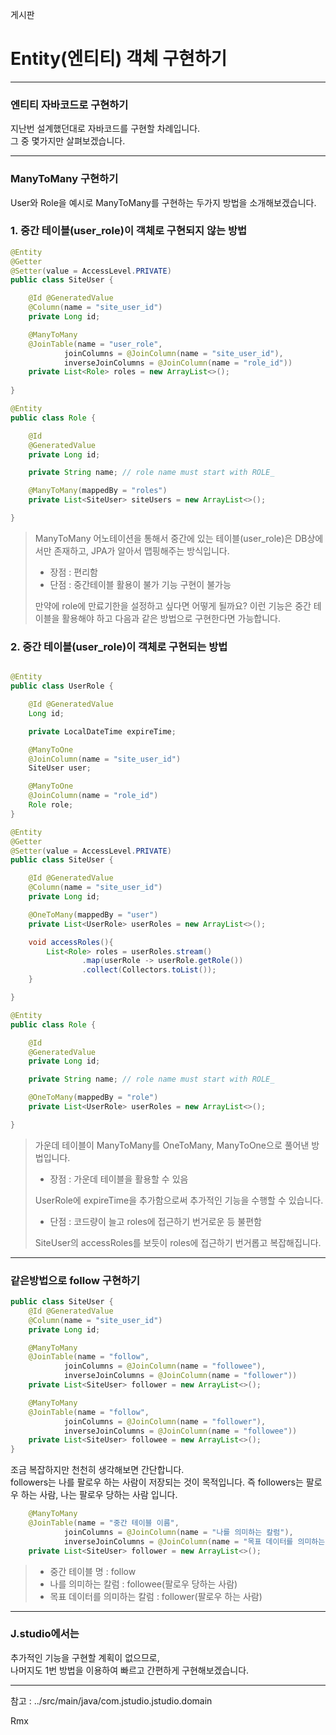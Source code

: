 게시판

# Entity(엔티티) 객체 구현하기



----------------------------

### 엔티티 자바코드로 구현하기

지난번 설계했던대로 자바코드를 구현할 차례입니다.<br>
그 중 몇가지만 살펴보겠습니다.

---------------------------

### ManyToMany 구현하기


User와 Role을 예시로 ManyToMany를 구현하는 두가지 방법을 소개해보겠습니다.<br>

### 1. 중간 테이블(user_role)이 객체로 구현되지 않는 방법

```java
@Entity
@Getter
@Setter(value = AccessLevel.PRIVATE)
public class SiteUser {

    @Id @GeneratedValue
    @Column(name = "site_user_id")
    private Long id;

    @ManyToMany
    @JoinTable(name = "user_role",
            joinColumns = @JoinColumn(name = "site_user_id"),
            inverseJoinColumns = @JoinColumn(name = "role_id"))
    private List<Role> roles = new ArrayList<>();
    
}

```

```java
@Entity
public class Role {

    @Id
    @GeneratedValue
    private Long id;

    private String name; // role name must start with ROLE_

    @ManyToMany(mappedBy = "roles")
    private List<SiteUser> siteUsers = new ArrayList<>();

}
```
> ManyToMany 어노테이션을 통해서 중간에 있는 테이블(user_role)은 DB상에서만 존재하고, JPA가 알아서 맵핑해주는 방식입니다.<br>
>
> + 장점 : 편리함
> + 단점 : 중간테이블 활용이 불가 기능 구현이 불가능
>
> 만약에 role에 만료기한을 설정하고 싶다면 어떻게 될까요? 이런 기능은 중간 테이블을 활용해야 하고 다음과 같은 방법으로 구현한다면 가능합니다.


### 2. 중간 테이블(user_role)이 객체로 구현되는 방법
```java

@Entity
public class UserRole {

    @Id @GeneratedValue
    Long id;

    private LocalDateTime expireTime;

    @ManyToOne
    @JoinColumn(name = "site_user_id")
    SiteUser user;

    @ManyToOne
    @JoinColumn(name = "role_id")
    Role role;
}

```


```java
@Entity
@Getter
@Setter(value = AccessLevel.PRIVATE)
public class SiteUser {

    @Id @GeneratedValue
    @Column(name = "site_user_id")
    private Long id;

    @OneToMany(mappedBy = "user")
    private List<UserRole> userRoles = new ArrayList<>();

    void accessRoles(){
        List<Role> roles = userRoles.stream()
                .map(userRole -> userRole.getRole())
                .collect(Collectors.toList());
    }

}
```


```java
@Entity
public class Role {

    @Id
    @GeneratedValue
    private Long id;

    private String name; // role name must start with ROLE_

    @OneToMany(mappedBy = "role")
    private List<UserRole> userRoles = new ArrayList<>();

}
```
> 가운데 테이블이 ManyToMany를 OneToMany, ManyToOne으로 풀어낸 방법입니다.
> + 장점 : 가운데 테이블을 활용할 수 있음
> 
> UserRole에 expireTime을 추가함으로써 추가적인 기능을 수행할 수 있습니다.
> 
> + 단점 : 코드량이 늘고 roles에 접근하기 번거로운 등 불편함
> 
> SiteUser의 accessRoles를 보듯이 roles에 접근하기 번거롭고 복잡해집니다.

----------------------------------------

### 같은방법으로 follow 구현하기

```java
public class SiteUser {
    @Id @GeneratedValue
    @Column(name = "site_user_id")
    private Long id;

    @ManyToMany
    @JoinTable(name = "follow",
            joinColumns = @JoinColumn(name = "followee"),
            inverseJoinColumns = @JoinColumn(name = "follower"))
    private List<SiteUser> follower = new ArrayList<>();

    @ManyToMany
    @JoinTable(name = "follow",
            joinColumns = @JoinColumn(name = "follower"),
            inverseJoinColumns = @JoinColumn(name = "followee"))
    private List<SiteUser> followee = new ArrayList<>();
}
```

조금 복잡하지만 천천히 생각해보면 간단합니다.<br>
followers는 나를 팔로우 하는 사람이 저장되는 것이 목적입니다.
즉 followers는 팔로우 하는 사람,
나는 팔로우 당하는 사람 입니다.
```java
    @ManyToMany
    @JoinTable(name = "중간 테이블 이름",
            joinColumns = @JoinColumn(name = "나를 의미하는 칼럼"),
            inverseJoinColumns = @JoinColumn(name = "목표 데이터를 의미하는 칼럼"))
    private List<SiteUser> follower = new ArrayList<>();
```

> + 중간 테이블 명 : follow
> + 나를 의미하는 칼럼 : followee(팔로우 당하는 사람)
> + 목표 데이터를 의미하는 칼럼 : follower(팔로우 하는 사람)

---------------------------

### J.studio에서는

추가적인 기능을 구현할 계획이 없으므로, <br>
나머지도 1번 방법을 이용하여 빠르고 간편하게 구현해보겠습니다.

-----------------------------


참고 : ../src/main/java/com.jstudio.jstudio.domain

Rmx